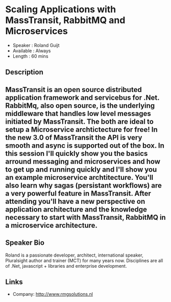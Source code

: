 Scaling Applications with MassTransit, RabbitMQ and Microservices
========================

* Speaker   : Roland Guijt
* Available : Always
* Length    : 60 mins

Description
-----------

MassTransit is an open source distributed application framework and servicebus for .Net. RabbitMq, also open source, is the underlying middleware that handles low level messages initiated by MassTransit.
The both are ideal to setup a Microservice archtictecture for free! In the new 3.0 of MassTransit the API is very smooth and async is supported out of the box. 
In this session I'll quickly show you the basics arround messaging and microservices and how to get up and running quickly and I'll show you an example microservice archtitecture.
You'll also learn why sagas (persistant workflows) are a very powerful feature in MassTransit.
After attending you'll have a new perspective on application architecture and the knowledge necessary to start with MassTransit, RabbitMQ in a microservice architecture.
---------------

Speaker Bio
-----------

Roland is a passionate developer, architect, international speaker, Pluralsight author and trainer (MCT) for many years now. Disciplines are all of .Net, javascript + libraries and enterprise development.

Links
-----

* Company: http://www.rmgsolutions.nl
